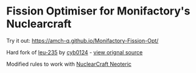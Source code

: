# Fission Optimiser for Monifactory's Nuclearcraft

Try it out: https://amch-q.github.io/Monifactory-Fission-Opt/

Hard fork of [leu-235](https://leu-235.com/) by [cyb0124](https://github.com/cyb0124) - [view orignal source](https://github.com/cyb0124/FissionOpt)

Modified rules to work with [NuclearCraft Neoteric](https://github.com/igentuman/NuclearCraft-Neoteric)
